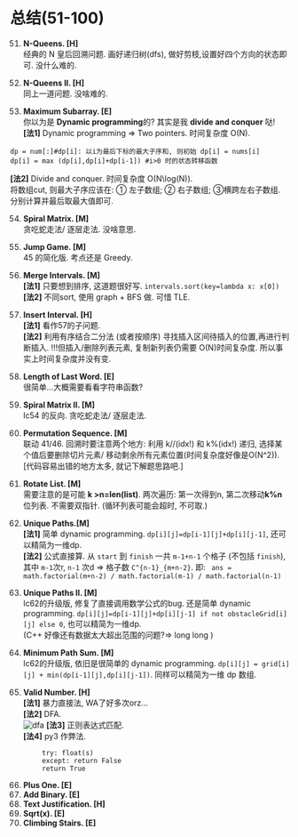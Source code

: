 # 总结(51-100)

51. **N-Queens. [H]**   
经典的 N 皇后回溯问题. 画好递归树(dfs), 做好剪枝,设置好四个方向的状态即可. 没什么难的.    

52. **N-Queens II. [H]**    
同上一道问题. 没啥难的.   

53. **Maximum Subarray. [E]**    
你以为是 **Dynamic programming**的? 其实是我 **divide and conquer** 哒!     
**[法1]** Dynamic programming => Two pointers. 时间复杂度 O(N). 
```
dp = num[:]#dp[i]: 以i为最后下标的最大子序和, 则初始 dp[i] = nums[i]
dp[i] = max (dp[i],dp[i]+dp[i-1]) #i>0 时的状态转移函数
```
**[法2]** Divide and conquer. 时间复杂度 O(N\log(N)).   
将数组cut, 则最大子序应该在: ① 左子数组; ② 右子数组; ③横跨左右子数组. 分别计算并最后取最大值即可.      

54. **Spiral Matrix. [M]**   
贪吃蛇走法/ 逐层走法. 没啥意思.  

55. **Jump Game. [M]**    
45 的简化版. 考点还是 Greedy.  

56. **Merge Intervals. [M]**    
**[法1]** 只要想到排序, 这道题很好写. `intervals.sort(key=lambda x: x[0])`    
**[法2]** 不同sort, 使用 graph + BFS 做. 可惜 TLE. 
  
57. **Insert Interval. [H]**   
**[法1]** 看作57的子问题.    
**[法2]** 利用有序结合二分法 (或者按顺序) 寻找插入区间待插入的位置,再进行判断插入.  !!!但插入/删除列表元素, 复制新列表仍需要 O(N)时间复杂度. 所以事实上时间复杂度并没有变. 

58. **Length of Last Word. [E]**   
很简单...大概需要看看字符串函数?

59. **Spiral Matrix II. [M]**    
lc54 的反向. 贪吃蛇走法/ 逐层走法.

60. **Permutation Sequence. [M]**   
联动 41/46. 回溯时要注意两个地方: 利用 k//(idx!) 和 k%(idx!) 递归, 选择某个值后要删除切片元素/ 移动剩余所有元素位置(时间复杂度好像是O(N^2)). [代码容易出错的地方太多, 就记下解题思路吧.]
  
61. **Rotate List. [M]**    
需要注意的是可能 **k >n=len(list)**. 两次遍历: 第一次得到n, 第二次移动**k%n**位列表. 不需要双指针. (循环列表可能会超时, 不可取.)  
 

62. **Unique Paths.[M]**    
**[法1]** 简单 dynamic programming. `dp[i][j]=dp[i-1][j]+dp[i][j-1]`, 还可以精简为一维dp.     
**[法2]** 公式直接算. 从 `start` 到 `finish` 一共 `m-1+n-1` 个格子 (不包括 `finish`), 其中 `m-1`次r, `n-1` 次d => 格子数 `C^{n-1}_{m+n-2}`. 即:  ` ans = math.factorial(m+n-2) / math.factorial(m-1) / math.factorial(n-1)`

63. **Unique Paths II. [M]**   
lc62的升级版, 修复了直接调用数学公式的bug. 还是简单 dynamic programming. `dp[i][j]=dp[i-1][j]+dp[i][j-1] if not obstacleGrid[i][j] else 0`, 也可以精简为一维dp.    
(C++ 好像还有数据太大超出范围的问题?=> long long )
 
64. **Minimum Path Sum. [M]**    
lc62的升级版, 依旧是很简单的 dynamic programming. `dp[i][j] = grid[i][j] + min(dp[i-1][j],dp[i][j-1])`. 同样可以精简为一维 dp 数组.  

65. **Valid Number. [H]**    
**[法1]** 暴力直接法, WA了好多次orz...    
**[法2]** DFA.   
![dfa](https://wx2.sinaimg.cn/mw690/006qmTkdly1g73xfzx39rj323l1qitqs.jpg)
**[法3]** 正则表达式匹配.   
**[法4]** py3 作弊法.  
```
        try: float(s)
        except: return False
        return True
```

66. **Plus One. [E]**
67. **Add Binary. [E]**
68. **Text Justification. [H]**
69. **Sqrt(x). [E]**
70. **Climbing Stairs. [E]**

